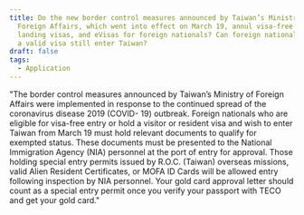```yaml
---
title: Do the new border control measures announced by Taiwan’s Ministry of
  Foreign Affairs, which went into effect on March 19, annul visa-free entry,
  landing visas, and eVisas for foreign nationals? Can foreign nationals holding
  a valid visa still enter Taiwan?
draft: false
tags:
  - Application
---
```

"The border control measures announced by Taiwan’s Ministry of Foreign Affairs were implemented in response to the continued spread of the coronavirus disease 2019 (COVID- 19) outbreak. Foreign nationals who are eligible for visa-free entry or hold a visitor or resident visa and wish to enter Taiwan from March 19 must hold relevant documents to qualify for exempted status. These documents must be presented to the National Immigration Agency (NIA) personnel at the port of entry for approval. Those holding special
entry permits issued by R.O.C. (Taiwan) overseas missions, valid Alien Resident Certificates, or MOFA ID Cards will be allowed entry following inspection by NIA personnel.
Your gold card approval letter should count as a special entry permit once you verify your passport with TECO and get your gold card."
